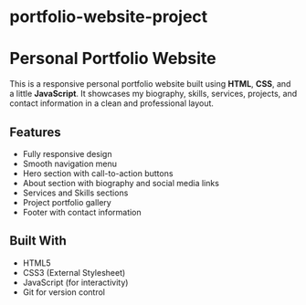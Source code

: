 # portfolio-website-project
# Personal Portfolio Website

This is a responsive personal portfolio website built using **HTML**, **CSS**, and a little **JavaScript**. It showcases my biography, skills, services, projects, and contact information in a clean and professional layout.

##  Features

- Fully responsive design
- Smooth navigation menu
- Hero section with call-to-action buttons
- About section with biography and social media links
- Services and Skills sections
- Project portfolio gallery
- Footer with contact information

##  Built With

- HTML5
- CSS3 (External Stylesheet)
- JavaScript (for interactivity)
- Git for version control



